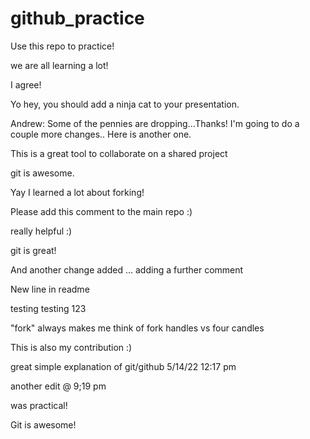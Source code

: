 # github_practice

Use this repo to practice!

we are all learning a lot!

I agree! 

Yo hey, you should add a ninja cat to your presentation.

Andrew:  Some of the pennies are dropping...Thanks!
I'm going to do a couple more changes..
Here is another one.

This is a great tool to collaborate on a shared project 

git is awesome.

Yay I learned a lot about forking!

Please add this comment to the main repo :)

really helpful :)

git is great!

And another change added ... adding a further comment

New line in readme

testing testing 123

"fork" always makes me think of fork handles vs four candles

This is also my contribution :)

great simple explanation of git/github 5/14/22 12:17 pm

another edit @ 9;19 pm

was practical! 

Git is awesome!